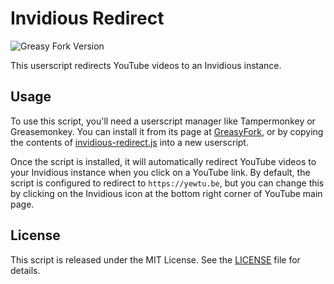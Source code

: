 # Invidious Redirect

![Greasy Fork Version](https://img.shields.io/greasyfork/v/477967-redirect-to-invidious)

This userscript redirects YouTube videos to an Invidious instance.

## Usage

To use this script, you'll need a userscript manager like Tampermonkey or Greasemonkey.
You can install it from its page at [GreasyFork](https://greasyfork.org/scripts/477967-redirect-to-invidious),
or by copying the contents of [invidious-redirect.js](https://raw.githubusercontent.com/kugland/invidious-redirect/master/invidious-redirect.js) into a new userscript.

Once the script is installed, it will automatically redirect YouTube videos to your Invidious
instance when you click on a YouTube link. By default, the script is configured to redirect to
`https://yewtu.be`, but you can change this by clicking on the Invidious icon at the bottom right
corner of YouTube main page.

## License

This script is released under the MIT License. See the [LICENSE](LICENSE) file for details.
